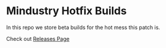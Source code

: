 # Mindustry Hotfix Builds

In this repo we store beta builds for the hot mess this patch is.

Check out [Releases Page](https://github.com/5GameMaker/MindustryHotfixBuilds/releases)
